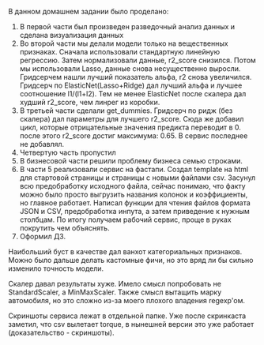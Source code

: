 В данном домашнем задании было проделано:

1. В первой части был произведен разведочный анализ данных и сделана визуализация данных
2. Во второй части мы делали модели только на вещественных признаках. Сначала использовали стандартную линейную регрессию. Затем нормализовали данные, r2_score снизился. Потом мы использовали Lasso, данные снова несущественно выросли. Гридсерчем нашли лучший показатель альфа, r2 снова увеличился. Гридсерч по ElasticNet(Lasso+Ridge) дал лучший альфа и лучшее соотношение l1/(l1+l2). Тем не менее ElasticNet после скалера дал худший r2_score, чем линрег из коробки.
3. В третьей части сделали get_dummies. Гридсерч по ридж (без скалера) дал параметры для лучшего r2_score. Сюда же добавил цикл, которые отрицательные значения предикта переводит в 0. после этого r2_score достиг максимума: 0.65. В сервис последнее не добавлял.   
4. Четвертую часть пропустил
5. В бизнесовой части решили проблему бизнеса семью строками.
6. В части 5 реализовали сервис на фастапи. Создал template на html для стартовой страницы и страницы с новыми файлами csv. Засунул всю предобработку исходного файла, сейчас понимаю, что факту можно было просто выгрузить названия колонок и коэффициенты, но главное работает. Написал функции для чтения файлов формата JSON и CSV, предобработка инпута, а затем приведение к нужным столбцам. По итогу получаем рабочий сервис, проще в руках покрутить чем объяснять.  
7. Оформил ДЗ. 

Наибольший буст в качестве дал ванхот категориальных признаков. Можно было дальше делать кастомные фичи, но это вряд ли бы сильно изменило точность модели. 

Скалер давал результаты хуже. Имело смысл попробовать не StandardScaler, а MinMaxScaler. Также смысл вытащить марку автомобиля, но это сложно из-за моего плохого владения regexp'ом. 

Скриншоты сервиса лежат в отдельной папке. Уже после скринкаста заметил, что csv вылетает torque, в нынешней версии это уже работает (доказательство - скриншоты).